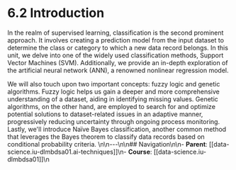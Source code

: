 # 6.2 Introduction

In the realm of supervised learning, classification is the second prominent approach. It involves creating a prediction model from the input dataset to determine the class or category to which a new data record belongs. In this unit, we delve into one of the widely used classification methods, Support Vector Machines (SVM). Additionally, we provide an in-depth exploration of the artificial neural network (ANN), a renowned nonlinear regression model.

We will also touch upon two important concepts: fuzzy logic and genetic algorithms. Fuzzy logic helps us gain a deeper and more comprehensive understanding of a dataset, aiding in identifying missing values. Genetic algorithms, on the other hand, are employed to search for and optimize potential solutions to dataset-related issues in an adaptive manner, progressively reducing uncertainty through ongoing process monitoring. Lastly, we'll introduce Naïve Bayes classification, another common method that leverages the Bayes theorem to classify data records based on conditional probability criteria.
\n\n---\n\n## Navigation\n\n- **Parent**: [[data-science.iu-dlmbdsa01.ai-techniques]]\n- **Course**: [[data-science.iu-dlmbdsa01]]\n